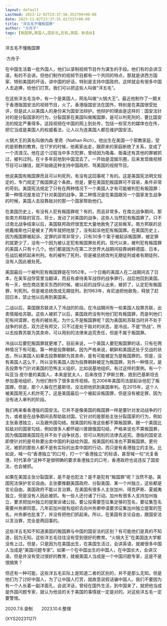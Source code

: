```yaml
---
layout: default
Lastmod: 2023-12-02T23:37:56.352799+00:00
date: 2023-12-02T23:37:55.017337+00:00
title: "洋五毛不懂叛国罪"
author: "方舟子"
tags: [叛国罪,美国人,国安法,犯有,美国，新语丝]
---
```


洋五毛不懂叛国罪

·方舟子·

在中国生活着一批外国人，他们以录制视频节目作为谋生的手段。他们有的会讲汉语，有的不会讲。但他们制作的视频节目都有一个共同的特点，那就是讲西方国家、特别美国的坏话，讲中国的好话，特别是支持中国政府。这样就会有很多中国人去追捧，给他们打赏。我们可以把这些人叫做“洋五毛”。

在这些洋五毛当中，有一个是美国人，网名叫做“火锅大王”。最近他制作了一期关于香港版国安法的视频节目，火了。香港版国安法在国外，特别是在美国很受批评，但是此人以美国人的身份来为国安法辩护。他辩护的理由是这样的：国安法针对的是分裂国家的行为，分裂国家在美国叫做叛国罪，是可以判死刑的，要比国安法的规定严重得多。这段视频在中国的网上到处传，包括一些官方的媒体也在传，把它当成是美国人的权威看法，让人以为连美国人都在维护国安法。

火锅大王的真名叫做内森·里奇（Nathan Rich）。他出生在美国一个邪教家庭，受的是邪教的教育。在17岁的时候，他离家出走，跟原来的家庭断绝了关系，变成了一个流浪汉。他在这个过程当中多次犯罪，曾经因为吸毒、贩毒还有其他的罪被抓过，被判过刑。在十多年前他到中国混去了。一开始是混娱乐圈，后来发现做视频节目可以赚钱，就开始做这种支持中国政府、骂美国的视频节目。

他说美国有叛国罪而且可以判死刑，有没有这回事呢？有的。这是美国宪法明文规定的，专门规定了叛国罪这个条款。但是，要在美国犯叛国罪可不容易，条件非常的苛刻。美国宪法规定了只有在两种情况下一个美国人才有可能被判犯有叛国罪：第一种情况是发动了针对美国的战争，第二种情况是在美国跟另一个国家发生战争的时候，美国人去投靠敌对的那一个国家帮助他们。

在美国历史上，有没有人犯有叛国罪呢？有的，而且非常多。在南北战争期间，那些南方邦联的官员、将士，发动了对美国的战争，这些人当然犯有叛国罪了。只不过南北战争结束以后，美国联邦政府很宽宏大量地赦免了这些叛军。南方邦联的总统戴维斯也只是被关了两年就把他放了，没有起诉他犯有叛国罪。在美国历史上，因为叛国罪被起诉、定罪的非常非常少，只有30多个案子被起诉叛国罪，被定罪的就更少了，没有一个因为被认定犯有叛国罪处死的。现代以来，被判犯有叛国罪的美国人只有十几个。他们都是因为在第二次世界大战期间投靠纳粹德国、日本，在战后被抓起来判刑。有的被判了死刑，但是被总统改判无期徒刑或者有期徒刑，没有人因此被处死。

美国最后一个被判犯有叛国罪是在1952年。一个日裔的美国人在二战期间去了日本，在美军战俘营里当翻译，而且有虐待美军战俘的战争罪行。战后他回到美国。有一天，他在商店里买东西的时候，被以前的战俘认出来，被抓了，认定犯有叛国罪，判死刑。但是被总统改成无期徒刑。到1963年，肯尼迪把他赦免，释放了赶回日本，禁止他以后再到美国来。

二战以后，美国跟苏联进入了冷战的阶段。在冷战期间有一些美国人投靠苏联，出卖情报给苏联。这些人被抓了以后，美国政府没有判他们犯有叛国罪，而是判他们犯有间谍罪，也有的被处死。为什么不是叛国罪呢？因为美国和苏联当时并不处于战争的状态，双方还有邦交，只不过是处于敌对的状态，是冷战，不是“热战”。所以去投靠苏联为其卖命，可以用别的法律来追究责任，但是不属于叛国罪。

冷战以后要犯叛国罪就更难了。目前来说，一个美国人要犯叛国罪的话，只有在两种情况下有可能。第一种是投靠朝鲜。因为严格来说，朝鲜和美国还处于交战的状态，所以美国人如果去投靠朝鲜为其卖命，是有可能被定为是叛国罪的。但是，没有美国人这么干，所以没有美国人因为投靠朝鲜被定为叛国罪。另外一种情况，是去投靠专门针对美国的恐怖主义组织，比如说基地组织。有过这样的案例。有一个叫亚当·皮尔曼的美国人，本来是犹太人，后来改信了伊斯兰教，跑到巴基斯坦去参加基地组织，为他们制作了很多宣传视频。在2006年美国司法部起诉他犯了叛国罪。但是，那个人躲在巴基斯坦，没法把他抓到美国审判。在2015年，这个人被美国用无人机炸死了。这是美国最后一个被起诉叛国罪，但是没有被定罪，因为没有进入审判的阶段。

我们再来看香港版的国安法。它并不是像美国的叛国罪一样是要针对发动战争的行为，或者是在战争期间去帮助敌对国。它针对的是那些主张分裂国家的行为，例如主张香港独立，以及跟外国勾结。按美国的标准这些都不算叛国罪。跟一个美国比较敌对的国家勾结，例如很多人都怀疑川普跟俄国勾结，严格来说也不算叛国罪，因为俄国跟美国现在并不处于战争状态，但可以用别的法律去追究。港版的国安法即使针对的是号称要出卖中国的利益给外国，按美国的标准也不算叛国罪。更何况，被抓的那些人都不是有实际的出卖中国的行动，而只是有香港独立的主张。比如说，喊一句“香港独立”的口号，打一个“香港独立”的标语，甚至喊一句“光复香港，时代革命”这种不是很明确的要求香港独立的口号，香港政府也说违反了国安法，也会被抓。

如果在美国主张分裂国家，是不是也犯法？是不是犯有“叛国罪”呢？当然不是。美国宪法保护言论自由。主张要推翻美国政府、分裂美国、某一个州独立，这些都是言论自由，美国政府不能以言治罪。在美国有很多人主张加州、得克萨斯、夏威夷独立，但是没有人因此被抓。有一些人还付诸了行动。加州有很多人支持加州独立，要求把加州独立的提案诉诸公投。要公投需要签征集足够的签名，要征集签名需要州务卿同意。几年前加州就有组织去向州务卿申请要求征集加州独立提案的签名，州务卿也批准了，并没有把他们抓起来。所以，在美国有言论自由，跟国安法以言治罪，完全是两回事的。

这些洋五毛知不知道美国的叛国罪与中国的国安法的区别？有可能他们是真的不知道，因为无知。这些洋五毛往往没有受到很好的教育。“火锅大王”在美国连大学都没有上过。但是，只是因为在美国出生，在美国生活过，会讲英语，就被很多中国人当成是“美国问题专家”。如果一个在中国出生的中国人，在中国长大，会讲汉语，但是并没有受过很好的教育，就被美国人当成是一个中国问题专家，这是不是很搞笑？

但还有一种可能，这些洋五毛实际上是知道二者的区别的，并不是那么无知。但是他们为了讨好中国人，为了让中国人打赏，就故意说假话骗中国人。我们不要因为有一个人长着一副洋面孔，会说洋话，曾经在国外生活，到中国来了，就把他当成是外国问题专家，就认为他说的关于美国的事情就一定是对的。对这些洋五毛一定要警惕。

2020.7.8.录制　　2023.10.6.整理

(XYS20231127)

